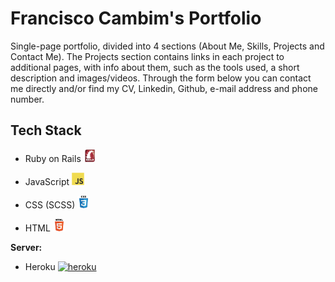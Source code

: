 # Francisco Cambim's Portfolio

Single-page portfolio, divided into 4 sections (About Me, Skills, Projects and Contact Me). The Projects section contains links in each project to additional pages, with info about them, such as the tools used, a short description and images/videos.
Through the form below you can contact me directly and/or find my CV, Linkedin, Github, e-mail address and phone number.

## Tech Stack

  - Ruby on Rails <a href="https://rubyonrails.org" target="_blank" rel="noreferrer" align="middle"> <img src="https://raw.githubusercontent.com/devicons/devicon/master/icons/rails/rails-original-wordmark.svg" alt="rails" width="20" height="20"/> </a>
  
- JavaScript <a href="https://developer.mozilla.org/en-US/docs/Web/JavaScript" target="_blank" rel="noreferrer" align="middle"> <img src="https://raw.githubusercontent.com/devicons/devicon/master/icons/javascript/javascript-original.svg" alt="javascript" width="20" height="20"/> </a>
- CSS (SCSS) <a href="https://www.w3schools.com/css/" target="_blank" rel="noreferrer" align="middle"> <img src="https://raw.githubusercontent.com/devicons/devicon/master/icons/css3/css3-original-wordmark.svg" alt="css3" width="20" height="20"/> </a> 
- HTML <a href="https://www.w3.org/html/" target="_blank" rel="noreferrer" align="middle"> <img src="https://raw.githubusercontent.com/devicons/devicon/master/icons/html5/html5-original-wordmark.svg" alt="html5" width="20" height="20"/> </a>

**Server:**

- Heroku <a href="https://heroku.com" target="_blank" rel="noreferrer" align="middle"> <img src="https://www.vectorlogo.zone/logos/heroku/heroku-icon.svg" alt="heroku" width="20" height="20"/> </a>
